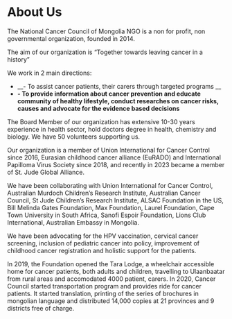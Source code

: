 # About Us

The National Cancer Council of Mongolia NGO is a non for profit, non governmental organization, founded in 2014.

The aim of our organization is “Together towards leaving cancer in a history”

We work in 2 main directions:

+ __-  To assist cancer patients, their carers through targeted programs __
+ __-  To provide information about cancer prevention and educate community of healthy lifestyle, conduct researches on cancer risks, causes and advocate for the evidence based decisions__

The Board Member of our organization has extensive 10-30 years experience in health sector, hold doctors degree in health, chemistry and biology. We have 50 volunteers supporting us.

Our organization is a member of Union International for Cancer Control since 2016, Eurasian childhood cancer alliance (EuRADO) and International Papilloma Virus Society since 2018, and recently in 2023 became a member of St. Jude Global Alliance.

We have been collaborating with Union International for Cancer Control, Australian Murdoch Children’s Research Institute, Australian Cancer Council, St Jude Children’s Research Institute, ALSAC Foundation in the US, Bill Melinda Gates Foundation, Max Foundation, Laurel Foundation, Cape Town University in South Africa, Sanofi Espoir Foundation, Lions Club International, Australian Embassy in Mongolia. 

We have been advocating for the HPV vaccination, cervical cancer screening, inclusion of pediatric cancer into policy, improvement of childhood cancer registration and holistic support for the patients.

In 2019, the Foundation opened the Tara Lodge, a wheelchair accessible home for cancer patients, both adults and children, travelling to Ulaanbaatar from rural areas and accomodated 4000 patient, carers. In 2020, Cancer Council started transportation program and provides ride for cancer patients. It started translation, printing of the series of brochures in mongolian language and distributed 14,000 copies at 21 provinces and 9 districts free of charge. 
